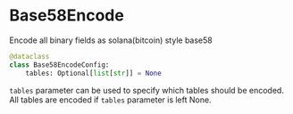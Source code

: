 # Base58Encode

Encode all binary fields as solana(bitcoin) style base58 

```python
@dataclass
class Base58EncodeConfig:
    tables: Optional[list[str]] = None
```

`tables` parameter can be used to specify which tables should be encoded.
All tables are encoded if `tables` parameter is left None.

